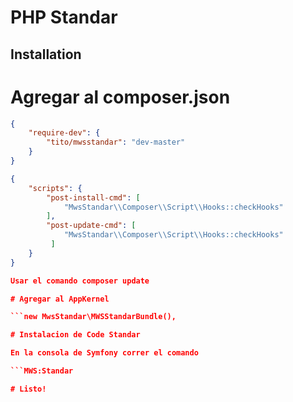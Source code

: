 # PHP Standar

## Installation

# Agregar al composer.json
```json
{
    "require-dev": {
        "tito/mwsstandar": "dev-master"
    }
}
```

```json
{
    "scripts": {
        "post-install-cmd": [
            "MwsStandar\\Composer\\Script\\Hooks::checkHooks"
        ],
        "post-update-cmd": [
            "MwsStandar\\Composer\\Script\\Hooks::checkHooks"
         ]
    }
}

Usar el comando composer update

# Agregar al AppKernel

```new MwsStandar\MWSStandarBundle(),

# Instalacion de Code Standar

En la consola de Symfony correr el comando 

```MWS:Standar

# Listo!

